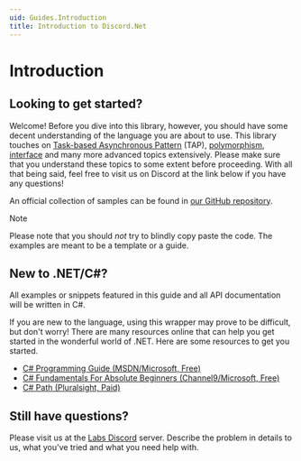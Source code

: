 ```yaml
---
uid: Guides.Introduction
title: Introduction to Discord.Net
---
```


# Introduction

## Looking to get started?

Welcome! Before you dive into this library, however, you should have
some decent understanding of the language
you are about to use. This library touches on
[Task-based Asynchronous Pattern] \(TAP), [polymorphism], [interface]
and many more advanced topics extensively. Please make sure that you
understand these topics to some extent before proceeding. With all
that being said, feel free to visit us on Discord at the link below
if you have any questions!

An official collection of samples can be found
in [our GitHub repository].

> [!NOTE]
> Please note that you should *not* try to blindly copy paste
> the code. The examples are meant to be a template or a guide.

[our GitHub repository]: https://github.com/Discord-Net-Labs/Discord.Net-Labs
[Task-based Asynchronous Pattern]: https://docs.microsoft.com/en-us/dotnet/standard/asynchronous-programming-patterns/task-based-asynchronous-pattern-tap
[polymorphism]: https://docs.microsoft.com/en-us/dotnet/csharp/programming-guide/classes-and-structs/polymorphism
[interface]: https://docs.microsoft.com/en-us/dotnet/csharp/programming-guide/interfaces/

## New to .NET/C#?

All examples or snippets featured in this guide and all API
documentation will be written in C#.

If you are new to the language, using this wrapper may prove to be
difficult, but don't worry! There are many resources online that can
help you get started in the wonderful world of .NET. Here are some
resources to get you started.

- [C# Programming Guide (MSDN/Microsoft, Free)](https://docs.microsoft.com/en-us/dotnet/csharp/programming-guide/)
- [C# Fundamentals For Absolute Beginners (Channel9/Microsoft, Free)](https://channel9.msdn.com/Series/C-Fundamentals-for-Absolute-Beginners)
- [C# Path (Pluralsight, Paid)](https://www.pluralsight.com/paths/csharp)

## Still have questions?

Please visit us at the [Labs Discord](https://discord.gg/dnet-labs) server.
Describe the problem in details to us, what you've tried and what you need help with.